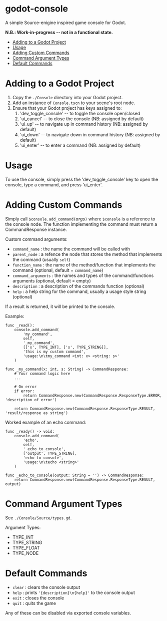 # godot-console <!-- omit in toc -->
A simple Source-enigine inspired game console for Godot.

**N.B.: Work-in-progress -- not in a functional state.**

- [Adding to a Godot Project](#adding-to-a-godot-project)
- [Usage](#usage)
- [Adding Custom Commands](#adding-custom-commands)
- [Command Argument Types](#command-argument-types)
- [Default Commands](#default-commands)

# Adding to a Godot Project
1. Copy the `./Console` directory into your Godot project.
2. Add an instance of `Console.tscn` to your scene's root node.
3. Ensure that your Godot project has keys assigned to:
    1. 'dev_toggle_console' -- to toggle the console open/closed
    2. 'ui_cancel' -- to close the console   (NB: assigned by default)
    3. 'ui_up' -- to navigate up in command history  (NB: assigned by default)
    4. 'ui_down' -- to navigate down in command history  (NB: assigned by default)
    5. 'ui_enter' -- to enter a command  (NB: assigned by default)

# Usage
To use the console, simply press the 'dev_toggle_console' key to open the console,
type a command, and press 'ui_enter'.

# Adding Custom Commands
Simply call `$console.add_command(`*args*`)` where `$console` is a reference to the
console node. The function implementing the command must return a CommandResponse instance.

Custom command arguments:
- `command_name` : the name the command will be called with
- `parent_node` : a refence the node that stores the method that implements the command (usually `self`)
- `function_name` : the name of the method/function that implements the command (optional, default = `command_name`)
- `command_arguments` : the names and types of the command/functions arguments (optional, default = empty)
- `description` : a description of the commands function (optional)
- `help` : a help string for the command, usually a usage style string (optional)

If a result is returned, it will be printed to the console.

Example:
```GDScript
func _read():
    console.add_command(
        'my_command',
        self,
        '_my_command',
        [['x', TYPE_INT], ['s', TYPE_STRING]],
        'this is my custom command',
        'usage:\n\tmy_command <int: x> <string: s>'
    )

func _my_command(x: int, s: String) -> CommandResponse:
    # Your command logic here
    ...

    # On error
    if error:
        return CommandResponse.new(CommandResponse.ResponseType.ERROR, 'description of error')
    
    return CommandResponse.new(CommandResponse.ResponseType.RESULT, 'result/response as string')
```

Worked example of an echo command:
```GDScript
func _ready() -> void:
    console.add_command(
        'echo',
        self,
        '_echo_to_console',
        ['output', TYPE_STRING],
        'echo to console',
        'usage:\n\techo <string>'
    )

func _echo_to_console(output: String = '') -> CommandResponse:
    return CommandResponse.new(CommandResponse.ResponseType.RESULT, output)
```

# Command Argument Types
See `./Console/Source/types.gd`.

Argument Types:
- TYPE_INT
- TYPE_STRING
- TYPE_FLOAT
- TYPE_NODE


# Default Commands
- `clear` : clears the console output
- `help` : prints `'{description}\n{help}'` to the console output
- `exit` : closes the console
- `quit` : quits the game

Any of these can be disabled via exported console variables.
